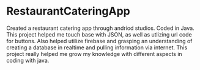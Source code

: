 # RestaurantCateringApp
Created a restaurant catering app through andriod studios.
Coded in Java.
This project helped me touch base with JSON, as well as utlizing url code for buttons.
Also helped utilize firebase and grasping an understanding of creating a database in realtime and pulling information via internet.
This project really helped me grow my knowledge with different aspects in coding with java.
